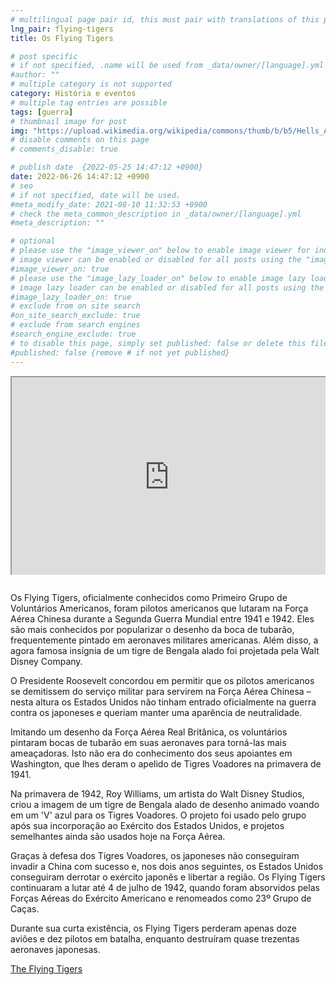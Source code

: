 ```yaml
---
# multilingual page pair id, this must pair with translations of this page. (This name must be unique)
lng_pair: flying-tigers
title: Os Flying Tigers

# post specific
# if not specified, .name will be used from _data/owner/[language].yml
#author: ""
# multiple category is not supported
category: História e eventos
# multiple tag entries are possible
tags: [guerra]
# thumbnail image for post
img: "https://upload.wikimedia.org/wikipedia/commons/thumb/b/b5/Hells_Angels%2C_Flying_Tigers_1942.jpg/1280px-Hells_Angels%2C_Flying_Tigers_1942.jpg"
# disable comments on this page
# comments_disable: true

# publish date  {2022-05-25 14:47:12 +0900}
date: 2022-06-26 14:47:12 +0900
# seo
# if not specified, date will be used.
#meta_modify_date: 2021-08-10 11:32:53 +0900
# check the meta_common_description in _data/owner/[language].yml
#meta_description: ""

# optional
# please use the "image_viewer_on" below to enable image viewer for individual pages or posts (_posts/ or [language]/_posts folders).
# image viewer can be enabled or disabled for all posts using the "image_viewer_posts: true" setting in _data/conf/main.yml.
#image_viewer_on: true
# please use the "image_lazy_loader_on" below to enable image lazy loader for individual pages or posts (_posts/ or [language]/_posts folders).
# image lazy loader can be enabled or disabled for all posts using the "image_lazy_loader_posts: true" setting in _data/conf/main.yml.
#image_lazy_loader_on: true
# exclude from on site search
#on_site_search_exclude: true
# exclude from search engines
#search_engine_exclude: true
# to disable this page, simply set published: false or delete this file
#published: false {remove # if not yet published}
---
```


<!-- note must use embeded link for youtube to allow -->
<div style="position:relative;padding-bottom:56.25%;padding-top:35px;height:0;margin-bottom:2em;overflow:hidden">
    <iframe style="position:absolute;top:0;left:0;width:100%;height:100%"  src="https://www.youtube.com/embed/4ABcAen_lY0?si=-MvAsf4T2nwSslJf" title="YouTube video player"  allowfullscreen>
    </iframe>
</div>

Os Flying Tigers, oficialmente conhecidos como Primeiro Grupo de Voluntários Americanos, foram pilotos americanos que lutaram na Força Aérea Chinesa durante a Segunda Guerra Mundial entre 1941 e 1942. Eles são mais conhecidos por popularizar o desenho da boca de tubarão, frequentemente pintado em aeronaves militares americanas. Além disso, a agora famosa insígnia de um tigre de Bengala alado foi projetada pela Walt Disney Company.

O Presidente Roosevelt concordou em permitir que os pilotos americanos se demitissem do serviço militar para servirem na Força Aérea Chinesa – nesta altura os Estados Unidos não tinham entrado oficialmente na guerra contra os japoneses e queriam manter uma aparência de neutralidade.

Imitando um desenho da Força Aérea Real Britânica, os voluntários pintaram bocas de tubarão em suas aeronaves para torná-las mais ameaçadoras. Isto não era do conhecimento dos seus apoiantes em Washington, que lhes deram o apelido de Tigres Voadores na primavera de 1941.

Na primavera de 1942, Roy Williams, um artista do Walt Disney Studios, criou a imagem de um tigre de Bengala alado de desenho animado voando em um 'V' azul para os Tigres Voadores. O projeto foi usado pelo grupo após sua incorporação ao Exército dos Estados Unidos, e projetos semelhantes ainda são usados ​​​​hoje na Força Aérea.

Graças à defesa dos Tigres Voadores, os japoneses não conseguiram invadir a China com sucesso e, nos dois anos seguintes, os Estados Unidos conseguiram derrotar o exército japonês e libertar a região. Os Flying Tigers continuaram a lutar até 4 de julho de 1942, quando foram absorvidos pelas Forças Aéreas do Exército Americano e renomeados como 23º Grupo de Caças.

Durante sua curta existência, os Flying Tigers perderam apenas doze aviões e dez pilotos em batalha, enquanto destruíram quase trezentas aeronaves japonesas.

[The Flying Tigers](https://www.pacificatrocities.org/blog/the-history-of-the-flying-tigers)
